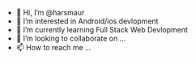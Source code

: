 - 👋 Hi, I’m @harsmaur
- 👀 I’m interested in Android/ios devlopment 
- 🌱 I’m currently learning Full Stack Web Devlopment
- 💞️ I’m looking to collaborate on ...
- 📫 How to reach me ...

<!---
harsmaur/harsmaur is a ✨ special ✨ repository because its `README.md` (this file) appears on your GitHub profile.
You can click the Preview link to take a look at your changes.
--->
